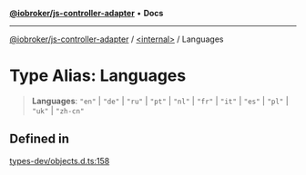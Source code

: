 [**@iobroker/js-controller-adapter**](../../README.md) • **Docs**

***

[@iobroker/js-controller-adapter](../../globals.md) / [\<internal\>](../README.md) / Languages

# Type Alias: Languages

> **Languages**: `"en"` \| `"de"` \| `"ru"` \| `"pt"` \| `"nl"` \| `"fr"` \| `"it"` \| `"es"` \| `"pl"` \| `"uk"` \| `"zh-cn"`

## Defined in

[types-dev/objects.d.ts:158](https://github.com/ioBroker/ioBroker.js-controller/blob/d7f4b912895e80ffd4c1cbb49decb1de7c0e8ca3/packages/types-dev/objects.d.ts#L158)

